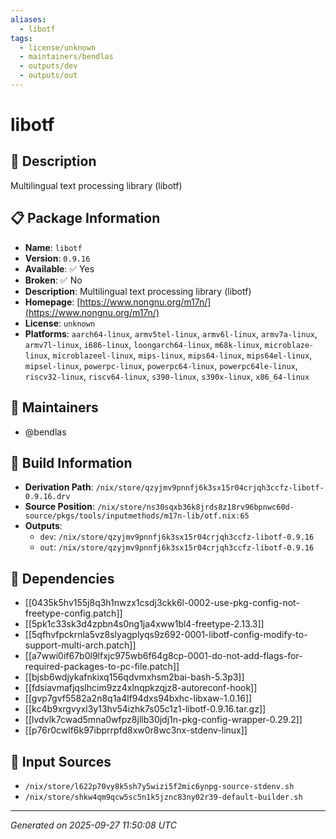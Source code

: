 ```yaml
---
aliases:
  - libotf
tags:
  - license/unknown
  - maintainers/bendlas
  - outputs/dev
  - outputs/out
---
```


# libotf

## 📝 Description

Multilingual text processing library (libotf)

## 📋 Package Information

- **Name**: `libotf`
- **Version**: `0.9.16`
- **Available**: ✅ Yes
- **Broken**: ✅ No
- **Description**: Multilingual text processing library (libotf)
- **Homepage**: [https://www.nongnu.org/m17n/](https://www.nongnu.org/m17n/)
- **License**: `unknown`
- **Platforms**: `aarch64-linux`, `armv5tel-linux`, `armv6l-linux`, `armv7a-linux`, `armv7l-linux`, `i686-linux`, `loongarch64-linux`, `m68k-linux`, `microblaze-linux`, `microblazeel-linux`, `mips-linux`, `mips64-linux`, `mips64el-linux`, `mipsel-linux`, `powerpc-linux`, `powerpc64-linux`, `powerpc64le-linux`, `riscv32-linux`, `riscv64-linux`, `s390-linux`, `s390x-linux`, `x86_64-linux`
## 👥 Maintainers

- @bendlas


## 🔧 Build Information

- **Derivation Path**: `/nix/store/qzyjmv9pnnfj6k3sx15r04crjqh3ccfz-libotf-0.9.16.drv`
- **Source Position**: `/nix/store/ns30sqxb36k8jrds8z18rv96bpnwc60d-source/pkgs/tools/inputmethods/m17n-lib/otf.nix:65`
- **Outputs**:
  - `dev`:  `/nix/store/qzyjmv9pnnfj6k3sx15r04crjqh3ccfz-libotf-0.9.16`
  - `out`:  `/nix/store/qzyjmv9pnnfj6k3sx15r04crjqh3ccfz-libotf-0.9.16`

## 🔗 Dependencies

- [[0435k5hv155j8q3h1nwzx1csdj3ckk6l-0002-use-pkg-config-not-freetype-config.patch]]
- [[5pk1c33sk3d4zpbn4s0ng1ja4xww1bl4-freetype-2.13.3]]
- [[5qfhvfpckrnla5vz8slyagplyqs9z692-0001-libotf-config-modify-to-support-multi-arch.patch]]
- [[a7wwi0if67b0l9lfxjc975wb6f64g8cp-0001-do-not-add-flags-for-required-packages-to-pc-file.patch]]
- [[bjsb6wdjykafnkixq156qdvmxhsm2bai-bash-5.3p3]]
- [[fdsiavmafjqslhcim9zz4xlnqpkzqjz8-autoreconf-hook]]
- [[gvp7gvf5582a2n8q1a4lf94dxs94bxhc-libxaw-1.0.16]]
- [[kc4b9xrgvyxl3y13hv54izhk7s05c1z1-libotf-0.9.16.tar.gz]]
- [[lvdvlk7cwad5mna0wfpz8jllb30jdj1n-pkg-config-wrapper-0.29.2]]
- [[p76r0cwlf6k97ibprrpfd8xw0r8wc3nx-stdenv-linux]]

## 📁 Input Sources

- `/nix/store/l622p70vy8k5sh7y5wizi5f2mic6ynpg-source-stdenv.sh`
- `/nix/store/shkw4qm9qcw5sc5n1k5jznc83ny02r39-default-builder.sh`

---
*Generated on 2025-09-27 11:50:08 UTC*
